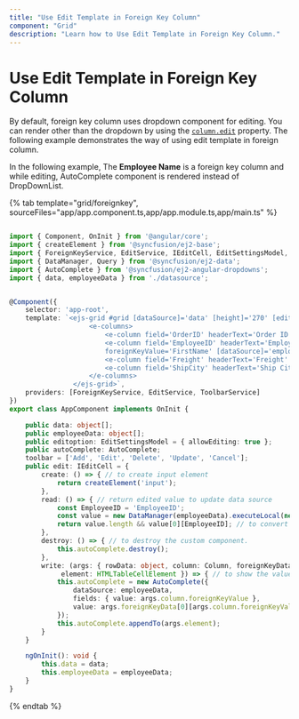 ```yaml
---
title: "Use Edit Template in Foreign Key Column"
component: "Grid"
description: "Learn how to Use Edit Template in Foreign Key Column."
---
```


# Use Edit Template in Foreign Key Column

By default, foreign key column uses dropdown component for editing.
You can render other than the dropdown by using the [`column.edit`](../../api/grid/column/#edit) property.
The following example demonstrates the way of using edit template in foreign column.

In the following example, The **Employee Name** is a foreign key column and while editing, AutoComplete component is rendered instead of DropDownList.

{% tab template="grid/foreignkey", sourceFiles="app/app.component.ts,app/app.module.ts,app/main.ts" %}

```typescript

import { Component, OnInit } from '@angular/core';
import { createElement } from '@syncfusion/ej2-base';
import { ForeignKeyService, EditService, IEditCell, EditSettingsModel, ToolbarService, Column } from '@syncfusion/ej2-angular-grids';
import { DataManager, Query } from '@syncfusion/ej2-data';
import { AutoComplete } from '@syncfusion/ej2-angular-dropdowns';
import { data, employeeData } from './datasource';


@Component({
    selector: 'app-root',
    template: `<ejs-grid #grid [dataSource]='data' [height]='270' [editSettings]='editoption' [toolbar]='toolbar'>
                    <e-columns>
                        <e-column field='OrderID' headerText='Order ID' isPrimaryKey='true' textAlign='Right' width=100></e-column>
                        <e-column field='EmployeeID' headerText='Employee Name' width=120
                        foreignKeyValue='FirstName' [dataSource]='employeeData' [edit]='edit'></e-column>
                        <e-column field='Freight' headerText='Freight' textAlign='Right' width=80></e-column>
                        <e-column field='ShipCity' headerText='Ship City' width=130></e-column>
                    </e-columns>
                </ejs-grid>`,
    providers: [ForeignKeyService, EditService, ToolbarService]
})
export class AppComponent implements OnInit {

    public data: object[];
    public employeeData: object[];
    public editoption: EditSettingsModel = { allowEditing: true };
    public autoComplete: AutoComplete;
    toolbar = ['Add', 'Edit', 'Delete', 'Update', 'Cancel'];
    public edit: IEditCell = {
        create: () => { // to create input element
            return createElement('input');
        },
        read: () => { // return edited value to update data source
            const EmployeeID = 'EmployeeID';
            const value = new DataManager(employeeData).executeLocal(new Query().where('FirstName', 'equal', this.autoComplete.value));
            return value.length && value[0][EmployeeID]; // to convert foreign key value to local value.
        },
        destroy: () => { // to destroy the custom component.
            this.autoComplete.destroy();
        },
        write: (args: { rowData: object, column: Column, foreignKeyData: object,
             element: HTMLTableCellElement }) => { // to show the value for date picker
            this.autoComplete = new AutoComplete({
                dataSource: employeeData,
                fields: { value: args.column.foreignKeyValue },
                value: args.foreignKeyData[0][args.column.foreignKeyValue]
            });
            this.autoComplete.appendTo(args.element);
        }
    }

    ngOnInit(): void {
        this.data = data;
        this.employeeData = employeeData;
    }
}


```

{% endtab %}
